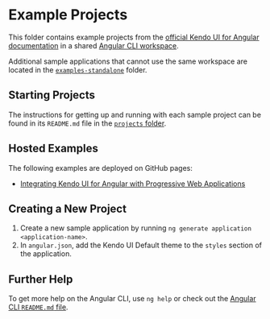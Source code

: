 # Example Projects

This folder contains example projects from the [official Kendo UI for Angular documentation](http://www.telerik.com/kendo-angular-ui/components) in a shared [Angular CLI workspace](https://angular.io/guide/file-structure).

Additional sample applications that cannot use the same workspace are located in the [`examples-standalone`](../examples-standalone) folder.

## Starting Projects

The instructions for getting up and running with each sample project can be found in its `README.md` file in the [`projects` folder](./projects).

## Hosted Examples

The following examples are deployed on GitHub pages:

* [Integrating Kendo UI for Angular with Progressive Web Applications](https://telerik.github.io/kendo-angular/integration-pwa)

## Creating a New Project

1. Create a new sample application by running `ng generate application <application-name>`.
1. In `angular.json`, add the Kendo UI Default theme to the `styles` section of the application.

## Further Help

To get more help on the Angular CLI, use `ng help` or check out the [Angular CLI `README.md` file](https://github.com/angular/angular-cli/blob/master/README.md).

